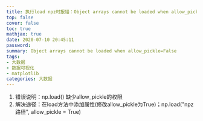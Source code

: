 ```yaml
---
title: 执行load npz时报错：Object arrays cannot be loaded when allow_pickle=False解决方案
top: false
cover: false
toc: true
mathjax: true
date: 2020-07-10 20:45:11
password:
summary: Object arrays cannot be loaded when allow_pickle=False
tags: 
- 大数据
- 数据可视化
- matplotlib
categories: 大数据
---
```


1. 错误说明：np.load() 缺少allow_pickle的权限
2. 解决途径：在load方法中添加属性(修改allow_pickle为True)；np.load("npz路径", allow_pickle = True) 